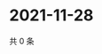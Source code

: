 # 2021-11-28

共 0 条

<!-- BEGIN WEIBO -->
<!-- 最后更新时间 Sun Nov 28 2021 23:00:58 GMT+0800 (China Standard Time) -->

<!-- END WEIBO -->
